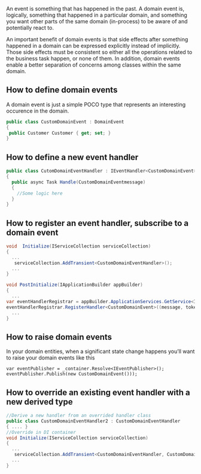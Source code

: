 
An event is something that has happened in the past. A domain event is, logically, something that happened in a particular domain, and something you want other parts of the same domain (in-process) to be aware of and potentially react to.

An important benefit of domain events is that side effects after something happened in a domain can be expressed explicitly instead of implicitly. Those side effects must be consistent so either all the operations related to the business task happen, or none of them. In addition, domain events enable a better separation of concerns among classes within the same domain.

## How to define domain events
A domain event is just a simple POCO type that represents an interesting occurence in the domain.

```C#
public class CustomDomainEvent : DomainEvent
{
 public Customer Customer { get; set; }
}
```

## How to define a new event handler 

```C#
public class CutomDomainEventHandler : IEventHandler<CustomDomainEvent>
{
  public async Task Handle(CustomDomainEventmessage)
  {
    //Some logic here
  }
}
```

## How to register an event handler, subscribe to a domain event

```C#
void  Initialize(IServiceCollection serviceCollection)
{
  ...
   serviceCollection.AddTransient<CustomDomainEventHandler>();
  ...
}

void PostInitialize(IApplicationBuilder appBuilder)
{
  ...
var eventHandlerRegistrar = appBuilder.ApplicationServices.GetService<IHandlerRegistrar>();
eventHandlerRegistrar.RegisterHandler<CustomDomainEvent>((message, token) => appBuilder.ApplicationServices.GetService<CustomDomainEventHandler>().Handle(message));
  ...
}
```

## How to raise domain events
In your domain entities, when a significant state change happens you’ll want to raise your domain events like this
```
var eventPublisher = _container.Resolve<IEventPublisher>();
eventPublisher.Publish(new CustomDomainEvent()));
```

## How to override an existing event handler with a new derived type
```C#
//Derive a new handler from an overrided handler class
public class CustomDomainEventHandler2 : CustomDomainEventHandler
{ .... }
//Override in DI container
void Initialize(IServiceCollection serviceCollection)
{
  ...
   serviceCollection.AddTransient<CustomDomainEventHandler, CustomDomainEventHandler2>();
  ...
}
```
